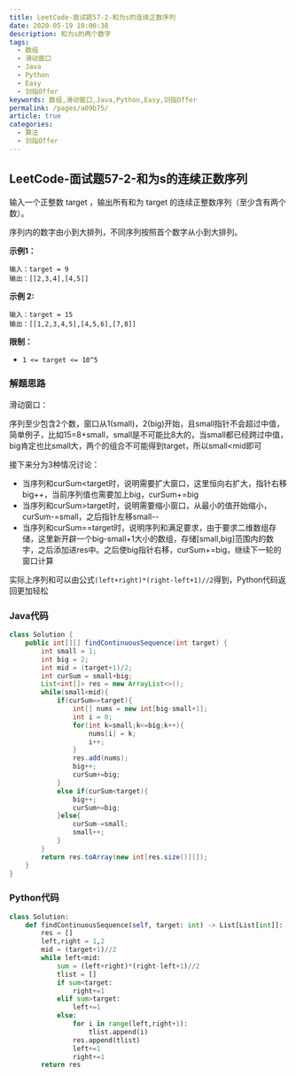 ```yaml
---
title: LeetCode-面试题57-2-和为s的连续正数序列
date: 2020-05-19 10:00:38
description: 和为s的两个数字
tags: 
  - 数组
  - 滑动窗口
  - Java
  - Python
  - Easy
  - 剑指Offer
keywords: 数组,滑动窗口,Java,Python,Easy,剑指Offer
permalink: /pages/a09b75/
article: true
categories: 
  - 算法
  - 剑指Offer
---
```


## LeetCode-面试题57-2-和为s的连续正数序列

输入一个正整数 target ，输出所有和为 target 的连续正整数序列（至少含有两个数）。

序列内的数字由小到大排列，不同序列按照首个数字从小到大排列。

 <!--more-->

**示例1：**

```
输入：target = 9
输出：[[2,3,4],[4,5]]
```

**示例 2:**

```
输入：target = 15
输出：[[1,2,3,4,5],[4,5,6],[7,8]]
```

**限制：**

- `1 <= target <= 10^5`

### 解题思路

滑动窗口：

序列至少包含2个数，窗口从1(small)，2(big)开始，且small指针不会超过中值，简单例子，比如15=8+small，small是不可能比8大的，当small都已经跨过中值，big肯定也比small大，两个的组合不可能得到target，所以small<mid即可

接下来分为3种情况讨论：

- 当序列和curSum<target时，说明需要扩大窗口，这里恒向右扩大，指针右移big++，当前序列值也需要加上big，curSum+=big
- 当序列和curSum>target时，说明需要缩小窗口，从最小的值开始缩小，curSum-=small，之后指针左移small--
- 当序列和curSum==target时，说明序列和满足要求，由于要求二维数组存储，这里新开辟一个big-small+1大小的数组，存储[small,big]范围内的数字，之后添加进res中。之后使big指针右移，curSum+=big，继续下一轮的窗口计算

实际上序列和可以由公式`(left+right)*(right-left+1)//2`得到，Python代码返回更加轻松

### Java代码

```java
class Solution {
    public int[][] findContinuousSequence(int target) {
        int small = 1;
        int big = 2;
        int mid = (target+1)/2;
        int curSum = small+big;
        List<int[]> res = new ArrayList<>();
        while(small<mid){
            if(curSum==target){
                int[] nums = new int[big-small+1];
                int i = 0;
                for(int k=small;k<=big;k++){
                    nums[i] = k;
                    i++;
                }
                res.add(nums);
                big++;
                curSum+=big;
            }
            else if(curSum<target){
                big++;
                curSum+=big;
            }else{
                curSum-=small;
                small++;
            }
        }
        return res.toArray(new int[res.size()][]);
    }
}
```

### Python代码

```python
class Solution:
    def findContinuousSequence(self, target: int) -> List[List[int]]:
        res = []
        left,right = 1,2
        mid = (target+1)//2
        while left<mid:
            sum = (left+right)*(right-left+1)//2
            tlist = []
            if sum<target:
                right+=1
            elif sum>target:
                left+=1
            else:
                for i in range(left,right+1):
                    tlist.append(i)
                res.append(tlist)
                left+=1
                right+=1
        return res

```

